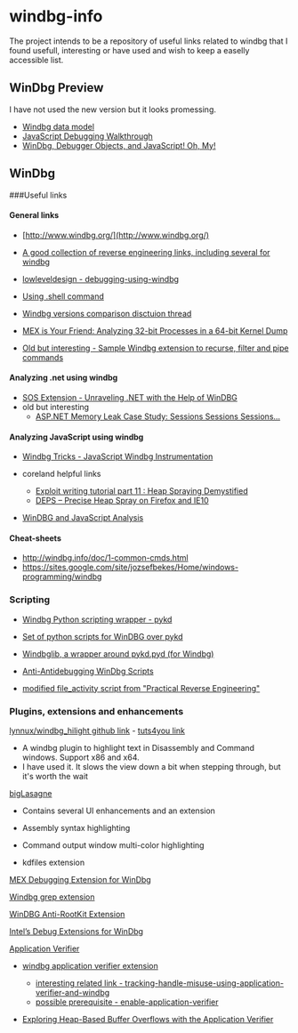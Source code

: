 # windbg-info

The project intends to be a repository of useful links related to windbg that I found usefull, interesting or have used and wish to keep a easelly accessible list. 

## WinDbg Preview
I have not used the new version but it looks promessing.

- [Windbg data model](https://doar-e.github.io/blog/2017/12/01/debugger-data-model/)
- [JavaScript Debugging Walkthrough](https://blogs.msdn.microsoft.com/windbg/2017/06/30/script-debugging-walkthrough/)
- [WinDbg, Debugger Objects, and JavaScript! Oh, My!](https://www.osr.com/blog/2017/05/18/windbg-debugger-objects-javascript-oh/)

## WinDbg

###Useful links

#### General links
- [http://www.windbg.org/](http://www.windbg.org/)

- [A good collection of reverse engineering links, including several for windbg](https://github.com/rmusser01/Infosec_Reference/blob/master/Draft/Reverse%20Engineering.md)

- [lowleveldesign - debugging-using-windbg](https://github.com/lowleveldesign/debug-recipes/tree/master/debugging-using-windbg)

- [Using .shell command](https://stackoverflow.com/questions/42153409/filter-output-of-windbg)

- [Windbg versions comparison disctuion thread](http://www.osronline.com/showThread.cfm?link=108907)

- [MEX is Your Friend: Analyzing 32-bit Processes in a 64-bit Kernel Dump](https://needleinathreadstack.wordpress.com/2017/05/15/mex-is-your-friend-analyzing-32-bit-processes-in-a-64-bit-kernel-dump/)

- [Old but interesting - Sample Windbg extension to recurse, filter and pipe commands](https://blogs.msdn.microsoft.com/nicd/2008/12/17/sample-windbg-extension-to-recurse-filter-and-pipe-commands/)

#### Analyzing .net using windbg
- [SOS Extension - Unraveling .NET with the Help of WinDBG](https://blog.talosintelligence.com/2017/07/unravelling-net-with-help-of-windbg.html)
- old but interesting
    - [ASP.NET Memory Leak Case Study: Sessions Sessions Sessions…](https://blogs.msdn.microsoft.com/tess/2006/02/02/asp-net-memory-leak-case-study-sessions-sessions-sessions/)
	

#### Analyzing JavaScript using windbg
- [Windbg Tricks - JavaScript Windbg Instrumentation](http://d0cs4vage.blogspot.com/2013/06/windbg-tricks-javascript-windbg.html)

- coreland helpful links
     - [Exploit writing tutorial part 11 : Heap Spraying Demystified](https://www.corelan.be/index.php/2011/12/31/exploit-writing-tutorial-part-11-heap-spraying-demystified/)
     - [DEPS – Precise Heap Spray on Firefox and IE10](https://www.corelan.be/index.php/2013/02/19/deps-precise-heap-spray-on-firefox-and-ie10/)
- [WinDBG and JavaScript Analysis](https://blog.talosintelligence.com/2017/08/windbg-and-javascript-analysis.html)

#### Cheat-sheets
- http://windbg.info/doc/1-common-cmds.html
- https://sites.google.com/site/jozsefbekes/Home/windows-programming/windbg

### Scripting
- [Windbg Python scripting wrapper - pykd](https://githomelab.ru/pykd/pykd)

- [Set of python scripts for WinDBG over pykd](https://githomelab.ru/pykd/windbg-pack)

- [Windbglib, a wrapper around pykd.pyd (for Windbg)](https://github.com/corelan/windbglib)

- [Anti-Antidebugging WinDbg Scripts](https://www.vallejo.cc/2017/07/anti-antidebugging-windbg-scripts.html)

- [modified file\_activity script from "Practical Reverse Engineering"](https://github.com/Prevenity/windbg-scripts/blob/master/file_activity.wds)

### Plugins, extensions and enhancements

[lynnux/windbg\_hilight github link](https://github.com/lynnux/windbg_hilight) - [tuts4you link](https://tuts4you.com/e107_plugins/download/download.php?view.3473)

- A windbg plugin to highlight text in Disassembly and Command windows. Support x86 and x64. 
- I have used it. It slows the view down a bit when stepping through, but it's worth the wait

[bigLasagne](http://kdext.com/)
- Contains several UI enhancements and an extension

- Assembly syntax highlighting
- Command output window multi-color highlighting
- kdfiles extension

[MEX Debugging Extension for WinDbg](https://blogs.msdn.microsoft.com/luisdem/2016/07/19/mex-debugging-extension-for-windbg-2/)

[Windbg grep extension](https://github.com/long123king/grep)

[WinDBG Anti-RootKit Extension](https://github.com/swwwolf/wdbgark)

[Intel’s Debug Extensions for WinDbg](https://firmwaresecurity.com/2015/12/06/intels-debug-extensions-for-windbg/)

[Application Verifier](https://docs.microsoft.com/en-us/windows-hardware/drivers/debugger/application-verifier)

- [windbg application verifier extension](https://docs.microsoft.com/en-us/windows-hardware/drivers/debugger/-avrf)
	- [interesting related link - tracking-handle-misuse-using-application-verifier-and-windbg ](https://blogs.msdn.microsoft.com/mattn/2009/09/08/tracking-handle-misuse-using-application-verifier-and-windbg/)
	- [possible prerequisite - enable-application-verifier](https://docs.microsoft.com/en-us/windows-hardware/drivers/debugger/enable-application-verifier)

- [Exploring Heap-Based Buffer Overflows with the Application Verifier](https://blogs.cisco.com/security/exploring\_heap-based\_buffer\_overflows_with_the_application\_verifier)
